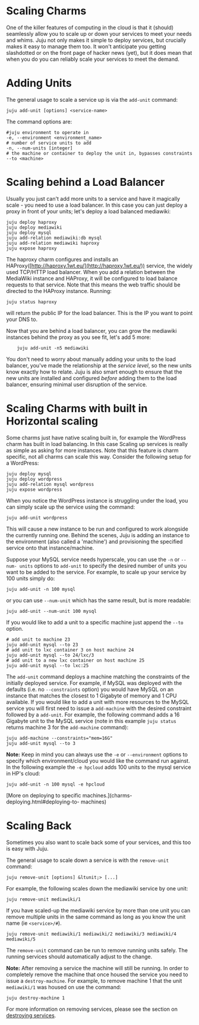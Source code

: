 # Scaling Charms

One of the killer features of computing in the cloud is that it (should)
seamlessly allow you to scale up or down your services to meet your needs and
whims. Juju not only makes it simple to deploy services, but crucially makes it
easy to manage them too. It won't anticipate you getting slashdotted or on the
front page of hacker news (yet), but it does mean that when you do you can
reliably scale your services to meet the demand.

#  Adding Units

The general usage to scale a service up is via the `add-unit` command:

    juju add-unit [options] <service-name>

The command options are:

    #juju environment to operate in
    -e, --environment <environment_name>
    # number of service units to add
    -n, --num-units [integer]
    # the machine or container to deploy the unit in, bypasses constraints
    --to <machine>

# Scaling behind a Load Balancer

Usually you just can't add more units to a service and have it magically scale - you need to use a load balancer. In this case you can just deploy a proxy in
front of your units; let's deploy a load balanced mediawiki:

    juju deploy haproxy
    juju deploy mediawiki
    juju deploy mysql
    juju add-relation mediawiki:db mysql
    juju add-relation mediawiki haproxy
    juju expose haproxy

The haproxy charm configures and installs an HAProxy([http://haproxy.1wt.eu/](http://haproxy.1wt.eu/)) service, the widely used TCP/HTTP load balancer. When you add a relation between the MediaWiki instance and HAProxy, it will be configured to load balance requests to that service. Note that this means the web traffic should be directed to the HAProxy
instance. Running:

    juju status haproxy

will return the public IP for the load balancer. This is the IP you want to
point your DNS to.

Now that you are behind a load balancer, you can grow the mediawiki instances
behind the proxy as you see fit, let's add 5 more:

    	juju add-unit -n5 mediawiki

You don't need to worry about manually adding your units to the load balancer,
you've made the relationship at the _service level_, so the new units know
exactly how to relate. Juju is also smart enough to ensure that the new units
are installed and configured _before_ adding them to the load balancer, ensuring minimal user disruption of the service.

# Scaling Charms with built in Horizontal scaling

Some charms just have native scaling built in, for example the WordPress charm
has built in load balancing. In this case Scaling up services is really as
simple as asking for more instances. Note that this feature is charm specific,
not all charms can scale this way. Consider the following setup for a WordPress:

    juju deploy mysql
    juju deploy wordpress
    juju add-relation mysql wordpress
    juju expose wordpress

When you notice the WordPress instance is struggling under the load, you can
simply scale up the service using the command:

    juju add-unit wordpress

This will cause a new instance to be run and configured to work alongside the
currently running one. Behind the scenes, Juju is adding an instance to the
environment (also called a 'machine') and provisioning the specified service
onto that instance/machine.

Suppose your MySQL service needs hyperscale, you can use the `-n` or `--num-
units` options to `add-unit` to specify the desired number of units you want to
be added to the service. For example, to scale up your service by 100 units
simply do:

    juju add-unit -n 100 mysql

or you can use `--num-unit` which has the same result, but is more readable:

    juju add-unit --num-unit 100 mysql

If you would like to add a unit to a specific machine just append the `--to`
option.

    # add unit to machine 23
    juju add-unit mysql --to 23
    # add unit to lxc container 3 on host machine 24
    juju add-unit mysql --to 24/lxc/3 
    # add unit to a new lxc container on host machine 25
    juju add-unit mysql --to lxc:25

The `add-unit` command deploys a machine matching the constraints of the
initially deployed service. For example, if MySQL was deployed with the defaults (i.e. no `--constraints` option) you would have MySQL on an instance that matches the closest to 1 Gigabyte of memory and 1 CPU available. If you would like to add a unit with more resources to the MySQL service you will first need to issue a `add-machine` with the desired constraint followed by a `add-unit`. For example, the following command adds a 16 Gigabyte unit to the MySQL service (note in this example `juju status` returns machine 3 for the `add-machine` command):

    juju add-machine --constraints="mem=16G"
    juju add-unit mysql --to 3

**Note:** Keep in mind you can always use the `-e` or `--environment` options to specify which environment/cloud you would like the command run against. In the following example the `-e hpcloud` adds 100 units to the mysql service in HP's cloud:

    juju add-unit -n 100 mysql -e hpcloud

[More on deploying to specific machines.](charms-deploying.html#deploying-to-
machines)

# Scaling Back

Sometimes you also want to scale back some of your services, and this too is
easy with Juju.

The general usage to scale down a service is with the `remove-unit` command:

    juju remove-unit [options] &ltunit;> [...]

For example, the following scales down the mediawiki service by one unit:

    juju remove-unit mediawiki/1

If you have scaled-up the mediawiki service by more than one unit you can remove multiple units in the same command as long as you know the unit name (ie
`<service>/#`).

    juju remove-unit mediawiki/1 mediawiki/2 mediawiki/3 mediawiki/4 mediawiki/5

The `remove-unit` command can be run to remove running units safely. The running services should automatically adjust to the change.

**Note:** After removing a service the machine will still be running. In order to completely remove the machine that once housed the service you need to issue a `destroy-machine`. For example, to remove machine 1 that the unit `mediawiki/1` was housed on use the command: 
    
    juju destroy-machine 1

For more information on removing services, please see the section on [destroying services](charms-destroy.html).